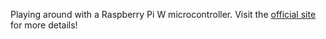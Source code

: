 Playing around with a Raspberry Pi W microcontroller. Visit the [official site](https://projects.raspberrypi.org/en/projects/get-started-pico-w/) for more details!

